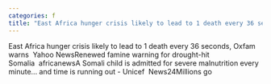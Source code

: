 ```yaml
---
categories: f
title: "East Africa hunger crisis likely to lead to 1 death every 36 seconds Oxfam warns  Yahoo News"
---
```

East Africa hunger crisis likely to lead to 1 death every 36 seconds, Oxfam warns&nbsp;&nbsp;Yahoo NewsRenewed famine warning for drought-hit Somalia&nbsp;&nbsp;africanewsA Somali child is admitted for severe malnutrition every minute... and time is running out - Unicef&nbsp;&nbsp;News24Millions go 